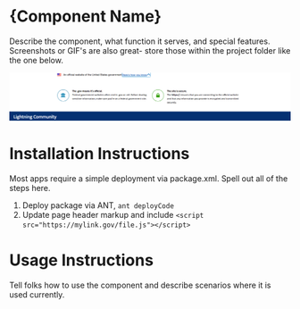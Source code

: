 # {Component Name}
Describe the component, what function it serves, and special features. Screenshots or GIF's are also great- store those within the project folder like the one below.

![US Web Design System Banner for Salesforce Community](banner-on-community.png)

# Installation Instructions
Most apps require a simple deployment via package.xml. Spell out all of the steps here.

1. Deploy package via ANT, `ant deployCode`
2. Update page header markup and include `<script src="https://mylink.gov/file.js"></script>`

# Usage Instructions
Tell folks how to use the component and describe scenarios where it is used currently.
